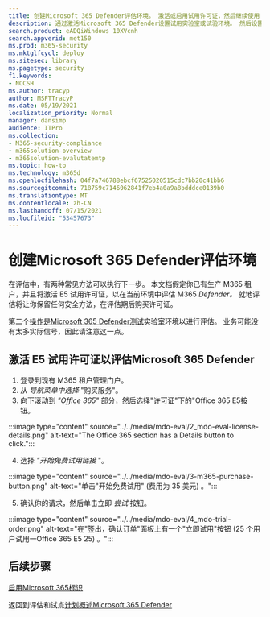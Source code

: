 ```yaml
---
title: 创建Microsoft 365 Defender评估环境。 激活或启用试用许可证，然后继续使用 Microsoft Defender for Identity (MDI) 。
description: 通过激活Microsoft 365 Defender设置试用实验室或试验环境。 然后设置 Microsoft Defender for Identity (MDI) 所有其他 M365D 评估。
search.product: eADQiWindows 10XVcnh
search.appverid: met150
ms.prod: m365-security
ms.mktglfcycl: deploy
ms.sitesec: library
ms.pagetype: security
f1.keywords:
- NOCSH
ms.author: tracyp
author: MSFTTracyP
ms.date: 05/19/2021
localization_priority: Normal
manager: dansimp
audience: ITPro
ms.collection:
- M365-security-compliance
- m365solution-overview
- m365solution-evalutatemtp
ms.topic: how-to
ms.technology: m365d
ms.openlocfilehash: 04f7a746788ebcf67525020515cdc7bb20c41bb6
ms.sourcegitcommit: 718759c7146062841f7eb4a0a9a8bdddce0139b0
ms.translationtype: MT
ms.contentlocale: zh-CN
ms.lasthandoff: 07/15/2021
ms.locfileid: "53457673"
---
```

# <a name="create-the-microsoft-365-defender-evaluation-environment"></a>创建Microsoft 365 Defender评估环境

在评估中，有两种常见方法可以执行下一步。 本文档假定你已有生产 M365 租户，并且将激活 E5 试用许可证，以在当前环境中评估 M365 *Defender。* 就地评估将让你保留任何安全方法，在评估期后购买许可证。

第二个[操作是Microsoft 365 Defender测试](setup-m365deval.md)实验室环境以进行评估。 业务可能没有太多实际信号，因此请注意这一点。

## <a name="to-activate-e5-trial-licenses-to-evaluate-microsoft-365-defender"></a>激活 E5 试用许可证以评估Microsoft 365 Defender 
1. 登录到现有 M365 租户管理门户。
2. 从 *导航菜单中选择* "购买服务"。
3. 向下滚动到 *"Office 365"* 部分，然后选择"许可证"下的"Office 365 E5按钮。

:::image type="content" source="../../media/mdo-eval/2_mdo-eval-license-details.png" alt-text="The Office 365 section has a Details button to click.":::

4. 选择 *"开始免费试用链接* "。

:::image type="content" source="../../media/mdo-eval/3-m365-purchase-button.png" alt-text="单击&quot;开始免费试用&quot; (费用为 35 美元) 。":::

5. 确认你的请求，然后单击立即 *尝试* 按钮。

:::image type="content" source="../../media/mdo-eval/4_mdo-trial-order.png" alt-text="在&quot;签出，确认订单&quot;面板上有一个&quot;立即试用&quot;按钮 (25 个用户试用一Office 365 E5 25) 。":::

## <a name="next-steps"></a>后续步骤
[启用Microsoft 365标识](eval-defender-identity-overview.md)

返回到评估和试点[计划概述Microsoft 365 Defender](eval-overview.md)